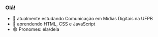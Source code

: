### Olá! 


- 🔭 atualmente estudando Comunicação em Mídias Digitais na UFPB
- 🌱 aprendendo HTML, CSS e JavaScript
- 😄 Pronomes: ela/dela
